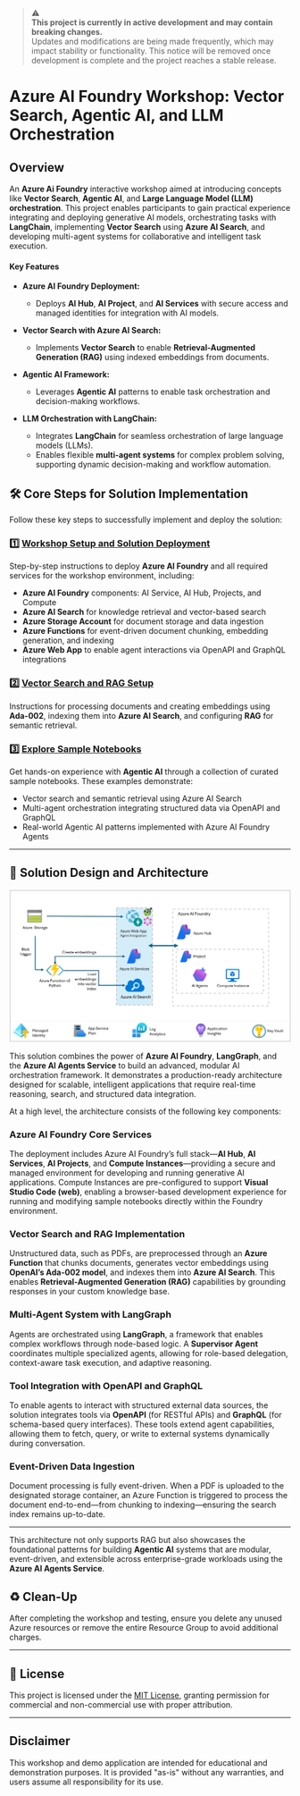 > ⚠️  
> **This project is currently in active development and may contain breaking changes.**  
> Updates and modifications are being made frequently, which may impact stability or functionality. This notice will be removed once development is complete and the project reaches a stable release. 

# Azure AI Foundry Workshop: Vector Search, Agentic AI, and LLM Orchestration

## Overview  

An **Azure Ai Foundry** interactive workshop aimed at introducing concepts like **Vector Search**, **Agentic AI**, and **Large Language Model (LLM) orchestration**. This project enables participants to gain practical experience integrating and deploying generative AI models, orchestrating tasks with **LangChain**, implementing **Vector Search** using **Azure AI Search**, and developing multi-agent systems for collaborative and intelligent task execution.


#### Key Features  

- **Azure AI Foundry Deployment:**  
  - Deploys **AI Hub**, **AI Project**, and **AI Services** with secure access and managed identities for integration with AI models.  

- **Vector Search with Azure AI Search:**  
  - Implements **Vector Search** to enable **Retrieval-Augmented Generation (RAG)** using indexed embeddings from documents.  

- **Agentic AI Framework:**  
  - Leverages **Agentic AI** patterns to enable task orchestration and decision-making workflows.  

- **LLM Orchestration with LangChain:**  
  - Integrates **LangChain** for seamless orchestration of large language models (LLMs).  
  - Enables flexible **multi-agent systems** for complex problem solving, supporting dynamic decision-making and workflow automation.


## 🛠️ **Core Steps for Solution Implementation**

Follow these key steps to successfully implement and deploy the solution:

### 1️⃣ [**Workshop Setup and Solution Deployment**](docs/deployment.md)  
Step-by-step instructions to deploy **Azure AI Foundry** and all required services for the workshop environment, including:

- **Azure AI Foundry** components: AI Service, AI Hub, Projects, and Compute  
- **Azure AI Search** for knowledge retrieval and vector-based search  
- **Azure Storage Account** for document storage and data ingestion  
- **Azure Functions** for event-driven document chunking, embedding generation, and indexing  
- **Azure Web App** to enable agent interactions via OpenAPI and GraphQL integrations

### 2️⃣ [**Vector Search and RAG Setup**](docs/vector-search.md)  
Instructions for processing documents and creating embeddings using **Ada-002**, indexing them into **Azure AI Search**, and configuring **RAG** for semantic retrieval.

### 3️⃣ [**Explore Sample Notebooks**](docs/notebooks.md)  
Get hands-on experience with **Agentic AI** through a collection of curated sample notebooks. These examples demonstrate:

- Vector search and semantic retrieval using Azure AI Search  
- Multi-agent orchestration integrating structured data via OpenAPI and GraphQL  
- Real-world Agentic AI patterns implemented with Azure AI Foundry Agents
---


## 📐 Solution Design and Architecture

![design](/media/diagram.png)

This solution combines the power of **Azure AI Foundry**, **LangGraph**, and the **Azure AI Agents Service** to build an advanced, modular AI orchestration framework. It demonstrates a production-ready architecture designed for scalable, intelligent applications that require real-time reasoning, search, and structured data integration.

At a high level, the architecture consists of the following key components:

### Azure AI Foundry Core Services
The deployment includes Azure AI Foundry’s full stack—**AI Hub**, **AI Services**, **AI Projects**, and **Compute Instances**—providing a secure and managed environment for developing and running generative AI applications. Compute Instances are pre-configured to support **Visual Studio Code (web)**, enabling a browser-based development experience for running and modifying sample notebooks directly within the Foundry environment.

### Vector Search and RAG Implementation
Unstructured data, such as PDFs, are preprocessed through an **Azure Function** that chunks documents, generates vector embeddings using **OpenAI’s Ada-002 model**, and indexes them into **Azure AI Search**. This enables **Retrieval-Augmented Generation (RAG)** capabilities by grounding responses in your custom knowledge base.

### Multi-Agent System with LangGraph
Agents are orchestrated using **LangGraph**, a framework that enables complex workflows through node-based logic. A **Supervisor Agent** coordinates multiple specialized agents, allowing for role-based delegation, context-aware task execution, and adaptive reasoning.

### Tool Integration with OpenAPI and GraphQL
To enable agents to interact with structured external data sources, the solution integrates tools via **OpenAPI** (for RESTful APIs) and **GraphQL** (for schema-based query interfaces). These tools extend agent capabilities, allowing them to fetch, query, or write to external systems dynamically during conversation.

### Event-Driven Data Ingestion
Document processing is fully event-driven. When a PDF is uploaded to the designated storage container, an Azure Function is triggered to process the document end-to-end—from chunking to indexing—ensuring the search index remains up-to-date.

---

This architecture not only supports RAG but also showcases the foundational patterns for building **Agentic AI** systems that are modular, event-driven, and extensible across enterprise-grade workloads using the **Azure AI Agents Service**.


## ♻️ **Clean-Up**

After completing the workshop and testing, ensure you delete any unused Azure resources or remove the entire Resource Group to avoid additional charges.

---

## 📜 License  
This project is licensed under the [MIT License](LICENSE.md), granting permission for commercial and non-commercial use with proper attribution.

---

## Disclaimer  
This workshop and demo application are intended for educational and demonstration purposes. It is provided "as-is" without any warranties, and users assume all responsibility for its use.